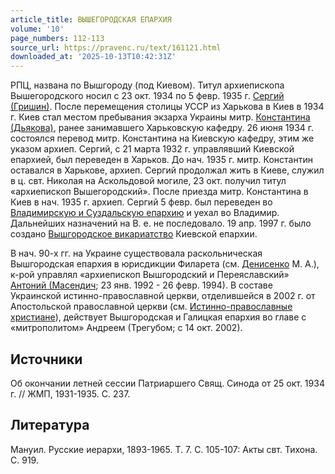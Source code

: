 ```yaml
---
article_title: ВЫШЕГОРОДСКАЯ ЕПАРХИЯ
volume: '10'
page_numbers: 112-113
source_url: https://pravenc.ru/text/161121.html
downloaded_at: '2025-10-13T10:42:31Z'
---
```


РПЦ, названа по Вышгороду (под Киевом). Титул архиепископа Вышегородского носил с 23 окт. 1934 по 5 февр. 1935 г. [Сергий (Гришин)](<https://pravenc.ru/text/Сергий (Гришин).html>). После перемещения столицы УССР из Харькова в Киев в 1934 г. Киев стал местом пребывания экзарха Украины митр. [Константина (Дьякова)](<https://pravenc.ru/text/Константина (Дьякова).html>), ранее занимавшего Харьковскую кафедру. 26 июня 1934 г. состоялся перевод митр. Константина на Киевскую кафедру, этим же указом архиеп. Сергий, с 21 марта 1932 г. управлявший Киевской епархией, был переведен в Харьков. До нач. 1935 г. митр. Константин оставался в Харькове, архиеп. Сергий продолжал жить в Киеве, служил в ц. свт. Николая на Аскольдовой могиле, 23 окт. получил титул «архиепископ Вышегородский». После приезда митр. Константина в Киев в нач. 1935 г. архиеп. Сергий 5 февр. был переведен во [Владимирскую и Суздальскую епархию](<https://pravenc.ru/text/Владимирскую и Суздальскую епархию.html>) и уехал во Владимир. Дальнейших назначений на В. е. не последовало. 19 апр. 1997 г. было создано [Вышгородское викариатство](<https://pravenc.ru/text/Вышгородское викариатство.html>) Киевской епархии.

В нач. 90-х гг. на Украине существовала раскольническая Вышгородская епархия в юрисдикции Филарета (см. [Денисенко](https://pravenc.ru/text/Денисенко.html) М. А.), к-рой управлял «архиепископ Вышгородский и Переяславский» [Антоний (Масендич](<https://pravenc.ru/text/Антоний (Масендич.html>); 23 янв. 1992 - 26 февр. 1994). В составе Украинской истинно-православной церкви, отделившейся в 2002 г. от Апостольской православной церкви (см. [Истинно-православные христиане](<https://pravenc.ru/text/Истинно-православные христиане.html>)), действует Вышгородская и Галицкая епархия во главе с «митрополитом» Андреем (Трегубом; с 14 окт. 2002).

## Источники

Об окончании летней сессии Патриаршего Свящ. Синода от 25 окт. 1934 г. // ЖМП, 1931-1935. С. 237.

## Литература

Мануил. Русские иерархи, 1893-1965. Т. 7. С. 105-107: Акты свт. Тихона. С. 919.
